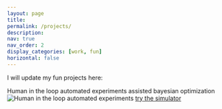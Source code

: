 ```yaml
---
layout: page
title: 
permalink: /projects/
description: 
nav: true
nav_order: 2
display_categories: [work, fun]
horizontal: false
---
```

I will update my fun projects here:

Human in the loop automated experiments assisted bayesian optimization
![Human in the loop automated experiments](https://UtkarshsAIInScience.github.io/assets/img/hAE_2.png)
[try the simulator](https://tiny.utk.edu/hAE)